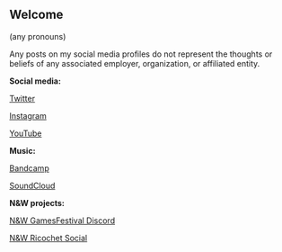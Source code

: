 ## Welcome

(any pronouns)

Any posts on my social media profiles do not represent the thoughts or beliefs of any associated employer, organization, or affiliated entity. 

**Social media:**

[Twitter](https://twitter.com/nintendult)

[Instagram](https://www.instagram.com/nintendult)

[YouTube](https://www.youtube.com/nintendult)

**Music:**

[Bandcamp](https://nintendult.bandcamp.com/)

[SoundCloud](https://soundcloud.com/nintendult)

**N&W projects:**

[N&W GamesFestival Discord](https://discord.gg/MVKSUNpqw2)

[N&W Ricochet Social](/ricochet)
